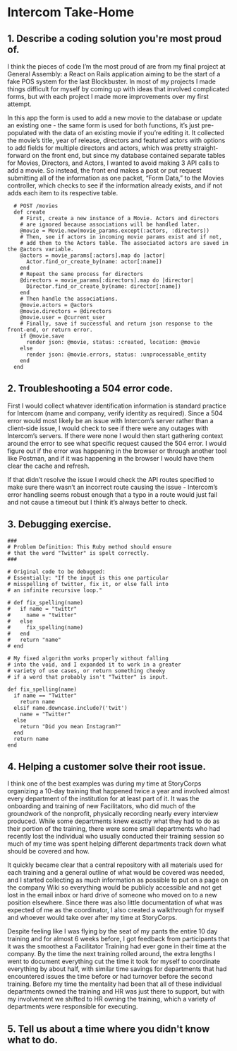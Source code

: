 # Intercom Take-Home

## 1. Describe a coding solution you're most proud of.

I think the pieces of code I’m the most proud of are from my final project at General Assembly: a React on Rails application aiming to be the start of a fake POS system for the last Blockbuster. In most of my projects I made things difficult for myself by coming up with ideas that involved complicated forms, but with each project I made more improvements over my first attempt. 

In this app the form is used to add a new movie to the database or update an existing one - the same form is used for both functions, it’s just pre-populated with the data of an existing movie if you’re editing it. It collected the movie’s title, year of release, directors and featured actors with options to add fields for multiple directors and actors, which was pretty straight-forward on the front end, but since my database contained separate tables for Movies, Directors, and Actors, I wanted to avoid making 3 API calls to add a movie. So instead, the front end makes a post or put request submitting all of the information as one packet, “Form Data,” to the Movies controller, which checks to see if the information already exists, and if not adds each item to its respective table.

```
  # POST /movies
  def create
    # First, create a new instance of a Movie. Actors and directors 
    # are ignored because associations will be handled later.
    @movie = Movie.new(movie_params.except(:actors, :directors))
    # Then, see if actors in incoming movie params exist and if not, 
    # add them to the Actors table. The associated actors are saved in the @actors variable.
    @actors = movie_params[:actors].map do |actor|
      Actor.find_or_create_by(name: actor[:name])
    end
    # Repeat the same process for directors
    @directors = movie_params[:directors].map do |director|
      Director.find_or_create_by(name: director[:name])
    end
    # Then handle the associations.
    @movie.actors = @actors
    @movie.directors = @directors
    @movie.user = @current_user
    # Finally, save if successful and return json response to the front-end, or return error. 
    if @movie.save
      render json: @movie, status: :created, location: @movie
    else
      render json: @movie.errors, status: :unprocessable_entity
    end
  end
```

## 2. Troubleshooting a 504 error code.

First I would collect whatever identification information is standard practice for Intercom (name and company, verify identity as required). Since a 504 error would most likely be an issue with Intercom’s server rather than a client-side issue, I would check to see if there were any outages with Intercom’s servers. If there were none I would then start gathering context around the error to see what specific request caused the 504 error. I would figure out if the error was happening in the browser or through another tool like Postman, and if it was happening in the browser I would have them clear the cache and refresh. 

If that didn’t resolve the issue I would check the API routes specified to make sure there wasn’t an incorrect route causing the issue - Intercom’s error handling seems robust enough that a typo in a route would just fail and not cause a timeout but I think it’s always better to check.

## 3. Debugging exercise.
```
###
# Problem Definition: This Ruby method should ensure 
# that the word "Twitter" is spelt correctly. 
###

# Original code to be debugged:
# Essentially: "If the input is this one particular 
# misspelling of twitter, fix it, or else fall into 
# an infinite recursive loop."

# def fix_spelling(name)
#   if name = "twittr"
#     name = "twitter"
#   else 
#     fix_spelling(name)
#   end   
#   return "name"
# end

# My fixed algorithm works properly without falling
# into the void, and I expanded it to work in a greater
# variety of use cases, or return something cheeky
# if a word that probably isn't "Twitter" is input.

def fix_spelling(name)
  if name == "Twitter"
    return name
  elsif name.downcase.include?('twit')
    name = "Twitter"
  else 
    return "Did you mean Instagram?"
  end
  return name
end
```

## 4. Helping a customer solve their root issue.

I think one of the best examples was during my time at StoryCorps organizing a 10-day training that happened twice a year and involved almost every department of the institution for at least part of it. It was the onboarding and training of new Facilitators, who did much of the groundwork of the nonprofit, physically recording nearly every interview produced. While some departments knew exactly what they had to do as their portion of the training, there were some small departments who had recently lost the individual who usually conducted their training session so much of my time was spent helping different departments track down what should be covered and how. 

It quickly became clear that a central repository with all materials used for each training and a general outline of what would be covered was needed, and I started collecting as much information as possible to put on a page on the company Wiki so everything would be publicly accessible and not get lost in the email inbox or hard drive of someone who moved on to a new position elsewhere. Since there was also little documentation of what was expected of me as the coordinator, I also created a walkthrough for myself and whoever would take over after my time at StoryCorps. 

Despite feeling like I was flying by the seat of my pants the entire 10 day training and for almost 6 weeks before, I got feedback from participants that it was the smoothest a Facilitator Training had ever gone in their time at the company. By the time the next training rolled around, the extra lengths I went to document everything cut the time it took for myself to coordinate everything by about half, with similar time savings for departments that had encountered issues the time before or had turnover before the second training. Before my time the mentality had been that all of these individual departments owned the training and HR was just there to support, but with my involvement we shifted to HR owning the training, which a variety of departments were responsible for executing.


## 5. Tell us about a time where you didn't know what to do.
